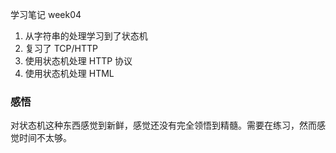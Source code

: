 学习笔记 week04

1. 从字符串的处理学习到了状态机
2. 复习了 TCP/HTTP
3. 使用状态机处理 HTTP 协议
4. 使用状态机处理 HTML

### 感悟

对状态机这种东西感觉到新鲜，感觉还没有完全领悟到精髓。需要在练习，然而感觉时间不太够。
